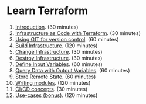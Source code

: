 # Learn Terraform

1. [Introduction](1-introduction.md). (30 minutes)
2. [Infrastructure as Code with Terraform](2-infrastructure-as-code-with-terraform.md). (30 minutes)
3. [Using GIT for version control](3-using-git-for-version-control.md). (60 minutes)
4. [Build Infrastructure](4-build-infrastructure.md). (120 minutes)
5. [Change Infrastructure](5-change-infrastructure.md). (30 minutes)
6. [Destroy Infrastructure](). (30 minutes)
7. [Define Input Variables](). (60 minutes)
8. [Query Data with Output Variables](). (60 minutes) 
9. [Store Remote State](). (60 minutes) 
10. [Writing modules](). (120 minutes) 
11. [CI/CD concepts](). (30 minutes)
12. [Use-cases (bonus)](). (120 minutes)
